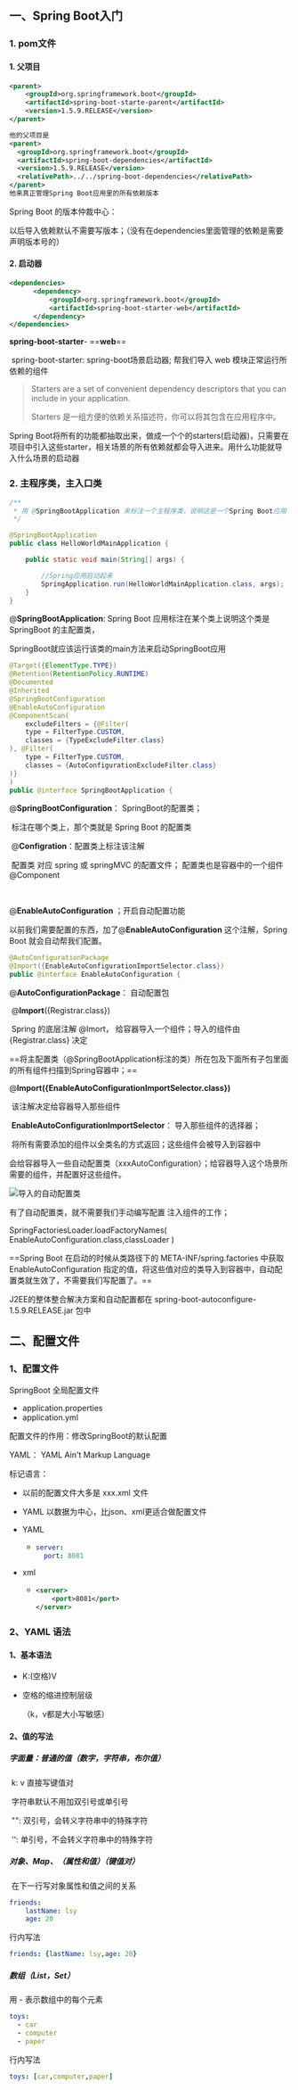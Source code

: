 ## 一、Spring Boot入门

### 1. pom文件

####	1. 父项目

~~~xml
<parent>
    <groupId>org.springframework.boot</groupId>
    <artifactId>spring-boot-starte-parent</artifactId>
    <version>1.5.9.RELEASE</version>
</parent>

他的父项目是
<parent>
  <groupId>org.springframework.boot</groupId>
  <artifactId>spring-boot-dependencies</artifactId>
  <version>1.5.9.RELEASE</version>
  <relativePath>../../spring-boot-dependencies</relativePath>
</parent>
他来真正管理Spring Boot应用里的所有依赖版本
~~~

Spring Boot 的版本仲裁中心：

以后导入依赖默认不需要写版本；（没有在dependencies里面管理的依赖是需要声明版本号的）



 ####  	2. 启动器

```xml
<dependencies>
      <dependency>
          <groupId>org.springframework.boot</groupId>
          <artifactId>spring-boot-starter-web</artifactId>
      </dependency>
</dependencies>
```

**spring-boot-starter**- ==**web**==

​		spring-boot-starter: spring-boot场景启动器; 帮我们导入 web 模块正常运行所依赖的组件

> Starters are a set of convenient dependency descriptors that you can include in your application. 
>
> Starters 是一组方便的依赖关系描述符，你可以将其包含在应用程序中。

Spring Boot将所有的功能都抽取出来，做成一个个的starters(启动器)，只需要在项目中引入这些starter，相关场景的所有依赖就都会导入进来。用什么功能就导入什么场景的启动器



### 2. 主程序类，主入口类

```java
/**
 * 用 @SpringBootApplication 来标注一个主程序类，说明这是一个Spring Boot应用
 */

@SpringBootApplication
public class HelloWorldMainApplication {

    public static void main(String[] args) {

        //Spring应用启动起来
        SpringApplication.run(HelloWorldMainApplication.class, args);
    }
}
```

@**SpringBootApplication**: Spring Boot 应用标注在某个类上说明这个类是 SpringBoot 的主配置类，

SpringBoot就应该运行该类的main方法来启动SpringBoot应用

```java
@Target({ElementType.TYPE})
@Retention(RetentionPolicy.RUNTIME)
@Documented
@Inherited
@SpringBootConfiguration
@EnableAutoConfiguration
@ComponentScan(
    excludeFilters = {@Filter(
    type = FilterType.CUSTOM,
    classes = {TypeExcludeFilter.class}
), @Filter(
    type = FilterType.CUSTOM,
    classes = {AutoConfigurationExcludeFilter.class}
)}
)
public @interface SpringBootApplication {
```

@**SpringBootConfiguration**： SpringBoot的配置类；

​		标注在哪个类上，那个类就是 Spring Boot 的配置类

​		@**Configration**：配置类上标注该注解

​				配置类  对应  spring 或 springMVC 的配置文件； 配置类也是容器中的一个组件  @Component

​	

@**EnableAutoConfiguration** ；开启自动配置功能

​		以前我们需要配置的东西，加了@**EnableAutoConfiguration** 这个注解，Spring Boot 就会自动帮我们配置。

```java
@AutoConfigurationPackage
@Import({EnableAutoConfigurationImportSelector.class})
public @interface EnableAutoConfiguration {
```

@**AutoConfigurationPackage**： 自动配置包

​		@**Import**({Registrar.class})

​		Spring 的底层注解 @Imort， 给容器导入一个组件；导入的组件由 {Registrar.class} 决定

==将主配置类（@SpringBootApplication标注的类）所在包及下面所有子包里面的所有组件扫描到Spring容器中；==

@**Import({EnableAutoConfigurationImportSelector.class})**

​		该注解决定给容器导入那些组件

​		**EnableAutoConfigurationImportSelector**： 导入那些组件的选择器；

​		将所有需要添加的组件以全类名的方式返回；这些组件会被导入到容器中

​		会给容器导入一些自动配置类（xxxAutoConfiguration）；给容器导入这个场景所需要的组件，并配置好这些组件。

![导入的自动配置类](M:\总结\Tutorial\java\spring\images\2019-11-30_151413.png)

有了自动配置类，就不需要我们手动编写配置 注入组件的工作；

SpringFactoriesLoader.loadFactoryNames( EnableAutoConfiguration.class,classLoader )

==Spring Boot 在启动的时候从类路径下的 META-INF/spring.factories 中获取 EnableAutoConfiguration 指定的值，将这些值对应的类导入到容器中，自动配置类就生效了，不需要我们写配置了。==

J2EE的整体整合解决方案和自动配置都在 spring-boot-autoconfigure-1.5.9.RELEASE.jar 包中





## 二、配置文件

### 1、配置文件

SpringBoot 全局配置文件

- application.properties
- application.yml



配置文件的作用：修改SpringBoot的默认配置

YAML： YAML Ain't Markup Language

标记语言：

- 以前的配置文件大多是 xxx.xml 文件

- YAML 以数据为中心，比json、xml更适合做配置文件

- YAML

  - ```yml
    server:
      port: 8081
    ```

- xml

  - ```xml
    <server>
    	<port>8081</port>
    </server>
    ```

### 2、YAML 语法

#### 1、基本语法

- K:(空格)V

- 空格的缩进控制层级

  （k，v都是大小写敏感）

#### 2、值的写法

##### 字面量：普通的值（数字，字符串，布尔值）

​	k: v 直接写键值对

​	字符串默认不用加双引号或单引号

​	"": 双引号，会转义字符串中的特殊字符

​	'': 单引号，不会转义字符串中的特殊字符



##### 对象、Map、（属性和值）（键值对）

​	在下一行写对象属性和值之间的关系

```yml
friends:
	lastName: lsy
	age: 20
```

行内写法

```yml
friends: {lastName: lsy,age: 20}
```



##### 数组（List，Set）

用 - 表示数组中的每个元素

~~~yml
toys:
  - car
  - computer
  - paper
~~~

行内写法

```yml
toys: [car,computer,paper]
```





#### 







































